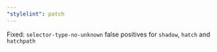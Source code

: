 ```yaml
---
"stylelint": patch
---
```


Fixed: `selector-type-no-unknown` false positives for `shadow`, `hatch` and `hatchpath`
